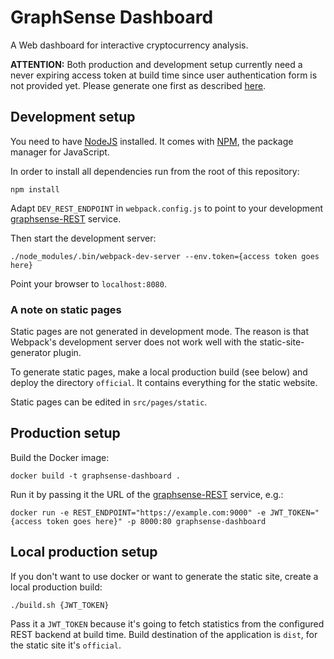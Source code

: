 # GraphSense Dashboard

A Web dashboard for interactive cryptocurrency analysis.

**ATTENTION:** Both production and development setup currently need a never
expiring access token at build time since user authentication form is not
provided yet. Please generate one first as described
[here](https://github.com/graphsense/graphsense-REST/tree/develop#generate-never-expiring-jwt).

## Development setup

You need to have [NodeJS][nodejs] installed. It comes with [NPM][npm],
the package manager for JavaScript.

In order to install all dependencies run from the root of this repository:

    npm install

Adapt `DEV_REST_ENDPOINT` in `webpack.config.js` to point to your development
[graphsense-REST][graphsense-rest] service.

Then start the development server:

    ./node_modules/.bin/webpack-dev-server --env.token={access token goes here}

Point your browser to `localhost:8080`.

### A note on static pages

Static pages are not generated in development mode. The reason is that
Webpack's development server does not work well with the static-site-generator
plugin.

To generate static pages, make a local production build (see below) and deploy the directory `official`. It contains everything for the static website.

Static pages can be edited in `src/pages/static`.

## Production setup

Build the Docker image:

    docker build -t graphsense-dashboard .

Run it by passing it the URL of the [graphsense-REST][graphsense-rest]
service, e.g.: 

    docker run -e REST_ENDPOINT="https://example.com:9000" -e JWT_TOKEN="{access token goes here}" -p 8000:80 graphsense-dashboard

## Local production setup

If you don't want to use docker or want to generate the static site, create a local production build: 

    ./build.sh {JWT_TOKEN}

Pass it a `JWT_TOKEN` because it's going to fetch statistics from the configured REST backend at build time. Build destination of the application is `dist`, for the static site it's `official`.

[nodejs]: https://nodejs.org
[npm]: https://www.npmjs.com
[graphsense-rest]: https://github.com/graphsense/graphsense-rest
